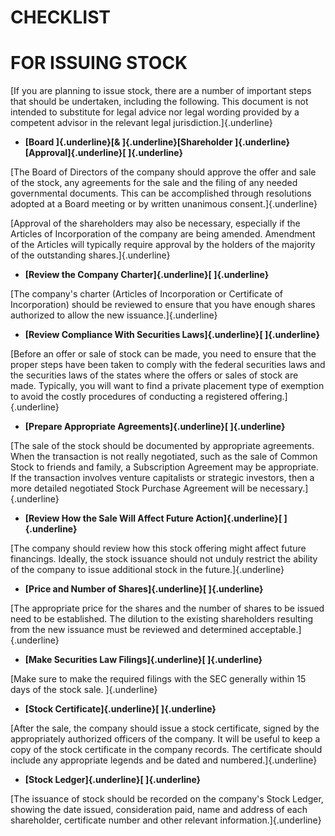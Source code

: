 # CHECKLIST

# FOR ISSUING STOCK

[If you are planning to issue stock, there are a number of important
steps that should be undertaken, including the following. This document
is not intended to substitute for legal advice nor legal wording
provided by a competent advisor in the relevant legal
jurisdiction.]{.underline}

-   **[Board ]{.underline}[& ]{.underline}[Shareholder
    ]{.underline}[Approval]{.underline}[ ]{.underline}**

[The Board of Directors of the company should approve the offer and sale
of the stock, any agreements for the sale and the filing of any needed
governmental documents. This can be accomplished through resolutions
adopted at a Board meeting or by written unanimous consent.]{.underline}

[Approval of the shareholders may also be necessary, especially if the
Articles of Incorporation of the company are being amended. Amendment of
the Articles will typically require approval by the holders of the
majority of the outstanding shares.]{.underline}

-   **[Review the Company Charter]{.underline}[ ]{.underline}**

[The company's charter (Articles of Incorporation or Certificate of
Incorporation) should be reviewed to ensure that you have enough shares
authorized to allow the new issuance.]{.underline}

-   **[Review Compliance With Securities Laws]{.underline}[
    ]{.underline}**

[Before an offer or sale of stock can be made, you need to ensure that
the proper steps have been taken to comply with the federal securities
laws and the securities laws of the states where the offers or sales of
stock are made. Typically, you will want to find a private placement
type of exemption to avoid the costly procedures of conducting a
registered offering.]{.underline}

-   **[Prepare Appropriate Agreements]{.underline}[ ]{.underline}**

[The sale of the stock should be documented by appropriate agreements.
When the transaction is not really negotiated, such as the sale of
Common Stock to friends and family, a Subscription Agreement may be
appropriate. If the transaction involves venture capitalists or
strategic investors, then a more detailed negotiated Stock Purchase
Agreement will be necessary.]{.underline}

-   **[Review How the Sale Will Affect Future Action]{.underline}[
    ]{.underline}**

[The company should review how this stock offering might affect future
financings. Ideally, the stock issuance should not unduly restrict the
ability of the company to issue additional stock in the
future.]{.underline}

-   **[Price and Number of Shares]{.underline}[ ]{.underline}**

[The appropriate price for the shares and the number of shares to be
issued need to be established. The dilution to the existing shareholders
resulting from the new issuance must be reviewed and determined
acceptable.]{.underline}

-   **[Make Securities Law Filings]{.underline}[ ]{.underline}**

[Make sure to make the required filings with the SEC generally within 15
days of the stock sale. ]{.underline}

-   **[Stock Certificate]{.underline}[ ]{.underline}**

[After the sale, the company should issue a stock certificate, signed by
the appropriately authorized officers of the company. It will be useful
to keep a copy of the stock certificate in the company records. The
certificate should include any appropriate legends and be dated and
numbered.]{.underline}

-   **[Stock Ledger]{.underline}[ ]{.underline}**

[The issuance of stock should be recorded on the company's Stock Ledger,
showing the date issued, consideration paid, name and address of each
shareholder, certificate number and other relevant
information.]{.underline}
